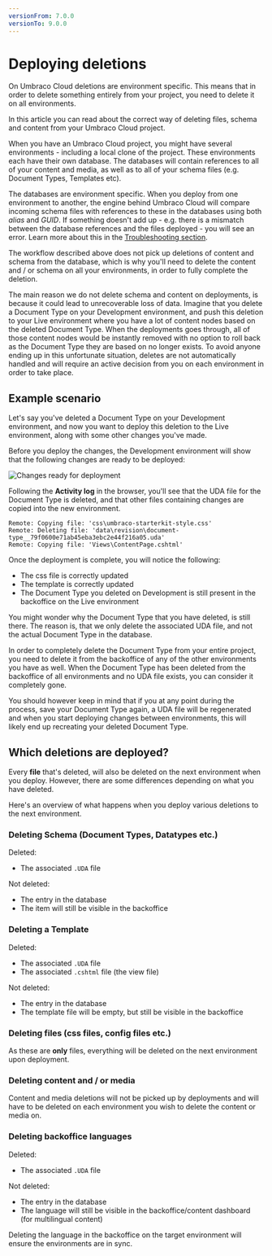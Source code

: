 ```yaml
---
versionFrom: 7.0.0
versionTo: 9.0.0
---
```


# Deploying deletions

On Umbraco Cloud deletions are environment specific. This means that in order to delete something entirely from your project, you need to delete it on all environments.

In this article you can read about the correct way of deleting files, schema and content from your Umbraco Cloud project.

When you have an Umbraco Cloud project, you might have several environments - including a local clone of the project. These environments each have their own database. The databases will contain references to all of your content and media, as well as to all of your schema files (e.g. Document Types, Templates etc).

The databases are environment specific. When you deploy from one environment to another, the engine behind Umbraco Cloud will compare incoming schema files with references to these in the databases using both *alias* and *GUID*. If something doesn't add up - e.g. there is a mismatch between the database references and the files deployed - you will see an error. Learn more about this in the [Troubleshooting section](../../Troubleshooting/Deployments).

The workflow described above does not pick up deletions of content and schema from the database, which is why you'll need to delete the content and / or schema on all your environments, in order to fully complete the deletion.

The main reason we do not delete schema and content on deployments, is because it could lead to unrecoverable loss of data. Imagine that you delete a Document Type on your Development environment, and push this deletion to your Live environment where you have a lot of content nodes based on the deleted Document Type. When the deployments goes through, all of those content nodes would be instantly removed with no option to roll back as the Document Type they are based on no longer exists. To avoid anyone ending up in this unfortunate situation, deletes are not automatically handled and will require an active decision from you on each environment in order to take place.

## Example scenario

Let's say you've deleted a Document Type on your Development environment, and now you want to deploy this deletion to the Live environment, along with some other changes you've made.

Before you deploy the changes, the Development environment will show that the following changes are ready to be deployed:

![Changes ready for deployment](images/deletions-of-doctype.png)

Following the **Activity log** in the browser, you'll see that the UDA file for the Document Type is deleted, and that other files containing changes are copied into the new environment.

```
Remote: Copying file: 'css\umbraco-starterkit-style.css'
Remote: Deleting file: 'data\revision\document-type__79f0600e71ab45eba3ebc2e44f216a05.uda'
Remote: Copying file: 'Views\ContentPage.cshtml'
```

Once the deployment is complete, you will notice the following:

* The css file is correctly updated
* The template is correctly updated
* The Document Type you deleted on Development is still present in the backoffice on the Live environment

You might wonder why the Document Type that you have deleted, is still there. The reason is, that we only delete the associated UDA file, and not the actual Document Type in the database.

In order to completely delete the Document Type from your entire project, you need to delete it from the backoffice of any of the other environments you have as well. When the Document Type has been deleted from the backoffice of all environments and no UDA file exists, you can consider it completely gone.

You should however keep in mind that if you at any point during the process, save your Document Type again, a UDA file will be regenerated and when you start deploying changes between environments, this will likely end up recreating your deleted Document Type.

## Which deletions are deployed?

Every **file** that's deleted, will also be deleted on the next environment when you deploy. However, there are some differences depending on what you have deleted.

Here's an overview of what happens when you deploy various deletions to the next environment.

### Deleting Schema (Document Types, Datatypes etc.)

Deleted:
* The associated `.UDA` file

Not deleted:
* The entry in the database
* The item will still be visible in the backoffice

### Deleting a Template

Deleted:
* The associated `.UDA` file
* The associated `.cshtml` file (the view file)

Not deleted:
* The entry in the database
* The template file will be empty, but still be visible in the backoffice

### Deleting files (css files, config files etc.)

As these are **only** files, everything will be deleted on the next environment upon deployment.

### Deleting content and / or media

Content and media deletions will not be picked up by deployments and will have to be deleted on each environment you wish to delete the content or media on.

### Deleting backoffice languages

Deleted:
* The associated `.UDA` file

Not deleted:
* The entry in the database
* The language will still be visible in the backoffice/content dashboard (for multilingual content)

Deleting the language in the backoffice on the target environment will ensure the environments are in sync.
